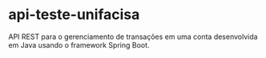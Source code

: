# api-teste-unifacisa
API REST para o gerenciamento de transações em uma conta desenvolvida em Java usando o framework Spring Boot.
